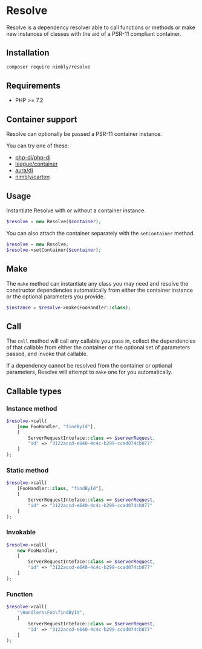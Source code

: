 # Resolve

Resolve is a dependency resolver able to call functions or methods or make new instances of classes with the aid of a PSR-11 compliant container.

## Installation

```bash
composer require nimbly/resolve
```

## Requirements

* PHP >= 7.2

## Container support

Resolve can optionally be passed a PSR-11 container instance.

You can try one of these:

* [php-di/php-di](https://github.com/PHP-DI/PHP-DI)
* [league/container](https://github.com/thephpleague/container)
* [aura/di](https://github.com/auraphp/Aura.Di)
* [nimbly/carton](https://github.com/nimbly/carton)

## Usage

Instantiate Resolve with or without a container instance.

```php
$resolve = new Resolve($container);
```

You can also attach the container separately with the `setContainer` method.

```php
$resolve = new Resolve;
$resolve->setContainer($container);
```

## Make

The `make` method can instantiate any class you may need and resolve the constructor dependencies automatically from either the container instance or the optional parameters you provide.

```php
$instance = $resolve->make(FooHandler::class);
```

## Call

The `call` method will call any callable you pass in, collect the dependencies of that callable from either the container or the optional set of parameters passed, and invoke that callable.

If a dependency cannot be resolved from the container or optional parameters, Resolve will attempt to `make` one for you automatically.

## Callable types

### Instance method

```php
$resolve->call(
    [new FooHandler, "findById"],
    [
        ServerRequestInteface::class => $serverRequest,
        "id" => "3122accd-e640-4c4c-b299-ccad074cb077"
    ]
);
```
### Static method

```php
$resolve->call(
    [FooHandler::class, "findById"],
    [
        ServerRequestInteface::class => $serverRequest,
        "id" => "3122accd-e640-4c4c-b299-ccad074cb077"
    ]
);
```

### Invokable

```php
$resolve->call(
    new FooHandler,
    [
        ServerRequestInteface::class => $serverRequest,
        "id" => "3122accd-e640-4c4c-b299-ccad074cb077"
    ]
);
```

### Function

```php
$resolve->call(
    "\Handlers\Foo\findById",
    [
        ServerRequestInteface::class => $serverRequest,
        "id" => "3122accd-e640-4c4c-b299-ccad074cb077"
    ]
);
```
